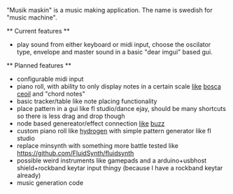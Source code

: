 "Musik maskin" is a music making application.
The name is swedish for "music machine".

** Current features **

 * play sound from either keyboard or midi input, choose the oscilator type, envelope and master sound in a basic "dear imgui" based gui.


** Planned features **

 * configurable midi input
 * piano roll, with ability to only display notes in a certain scale [like](https://www.youtube.com/watch?v=fZeZ75gM9p4) [bosca ceoil](https://github.com/TerryCavanagh/boscaceoil/) and "chord notes"
 * basic tracker/table like note placing functionality
 * place pattern in a gui like fl studio/dance ejay, should be many shortcuts so there is less drag and drop though
 * node based genereator/effect connection [like](http://jeskola.net/buzz/) [buzz](https://www.youtube.com/watch?v=77zg3fJyaH0)
 * custom piano roll like [hydrogen](https://www.youtube.com/watch?v=EwR1KbX6MZg) with simple pattern generator like fl studio
 * replace minsynth with something more battle tested like https://github.com/FluidSynth/fluidsynth
 * possible weird instruments like gamepads and a arduino+usbhost shield+rockband keytar input thingy (because I have a rockband keytar already)
 * music generation code
